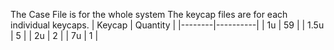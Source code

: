 The Case File is for the whole system
The keycap files are for each individual keycaps. 
| Keycap | Quantity |
|--------|----------|
| 1u     | 59       |
| 1.5u   | 5        |
| 2u     | 2        |
| 7u     | 1        |